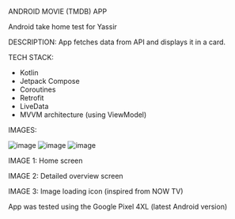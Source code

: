 ANDROID MOVIE (TMDB) APP

Android take home test for Yassir

DESCRIPTION:
App fetches data from API and displays it in a card.

TECH STACK:
- Kotlin
- Jetpack Compose
- Coroutines
- Retrofit
- LiveData
- MVVM architecture (using ViewModel)

IMAGES:

![image](https://github.com/Milan-Asad/AndroidMovieApp/assets/79909176/1994a11e-ece2-4dfb-9fd3-7d413093a32d)
![image](https://github.com/Milan-Asad/AndroidMovieApp/assets/79909176/9338e6c4-82db-4f83-b51a-8856087085b7)
![image](https://github.com/Milan-Asad/AndroidMovieApp/assets/79909176/16d65b71-351a-4bbd-8071-4147069ce78a)


IMAGE 1: Home screen

IMAGE 2: Detailed overview screen

IMAGE 3: Image loading icon (inspired from NOW TV)

App was tested using the Google Pixel 4XL (latest Android version)
